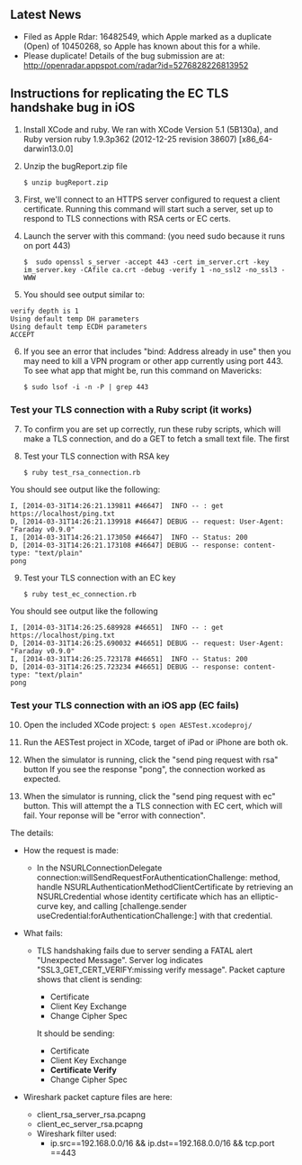 ## Latest News
* Filed as Apple Rdar: 16482549, which Apple marked as a duplicate (Open) of 10450268, so Apple has known about this for a while.
* Please duplicate!  Details of the bug submission are at: http://openradar.appspot.com/radar?id=5276828226813952

## Instructions for replicating the EC TLS handshake bug in iOS

1. Install XCode and ruby.  We ran with XCode Version 5.1 (5B130a), and Ruby version ruby 1.9.3p362 (2012-12-25 revision 38607) [x86_64-darwin13.0.0]
    
2. Unzip the bugReport.zip file

   ```$ unzip bugReport.zip``` 
        
3. First, we'll connect to an HTTPS server configured to request a client certificate. 
   Running this command will start such a server, set up to respond to TLS connections
   with RSA certs or EC certs.
   
4. Launch the server with this command: (you need sudo because it runs on port 443)

    ```$  sudo openssl s_server -accept 443 -cert im_server.crt -key im_server.key -CAfile ca.crt -debug -verify 1 -no_ssl2 -no_ssl3 -WWW```
  
5. You should see output similar to:

```
verify depth is 1
Using default temp DH parameters
Using default temp ECDH parameters
ACCEPT
```
    
6. If you see an error that includes "bind: Address already in use" then you may need to 
   kill a VPN program or other app currently using port 443.  To see what app that might
   be, run this command on Mavericks:

   ```$ sudo lsof -i -n -P | grep 443```


### Test your TLS connection with a Ruby script (it works)

7. To confirm you are set up correctly, run these ruby scripts, which will make a TLS 
   connection, and do a GET to fetch a small text file.  The first 
   
8. Test your TLS connection with RSA key 

    ```$ ruby test_rsa_connection.rb```

You should see output like the following:

    I, [2014-03-31T14:26:21.139811 #46647]  INFO -- : get https://localhost/ping.txt
    D, [2014-03-31T14:26:21.139918 #46647] DEBUG -- request: User-Agent: "Faraday v0.9.0"
    I, [2014-03-31T14:26:21.173050 #46647]  INFO -- Status: 200
    D, [2014-03-31T14:26:21.173108 #46647] DEBUG -- response: content-type: "text/plain"
    pong
    
9. Test your TLS connection with an EC key

    ```$ ruby test_ec_connection.rb```

You should see output like the following

    I, [2014-03-31T14:26:25.689928 #46651]  INFO -- : get https://localhost/ping.txt
    D, [2014-03-31T14:26:25.690032 #46651] DEBUG -- request: User-Agent: "Faraday v0.9.0"
    I, [2014-03-31T14:26:25.723178 #46651]  INFO -- Status: 200
    D, [2014-03-31T14:26:25.723234 #46651] DEBUG -- response: content-type: "text/plain"
    pong


### Test your TLS connection with an iOS app (EC fails)

10. Open the included XCode project:
   ```$ open AESTest.xcodeproj/```
    
11. Run the AESTest project in XCode, target of iPad or iPhone are both ok.

12. When the simulator is running, click the "send ping request with rsa" button
    If you see the response "pong", the connection worked as expected.
    
13. When the simulator is running, click the "send ping request with ec" button.
    This will attempt the a TLS connection with EC cert, which will fail.  Your 
    reponse will be "error with connection".  

The details:
* How the request is made:
  * In the NSURLConnectionDelegate connection:willSendRequestForAuthenticationChallenge: 
    method, handle NSURLAuthenticationMethodClientCertificate by retrieving an 
    NSURLCredential whose identity certificate which has an elliptic-curve key, and 
    calling [challenge.sender useCredential:forAuthenticationChallenge:] with that 
    credential.
* What fails:
  * TLS handshaking fails due to server sending a FATAL alert "Unexpected Message". 
    Server log indicates "SSL3_GET_CERT_VERIFY:missing verify message". Packet capture 
    shows that client is sending:
    * Certificate
    * Client Key Exchange
    * Change Cipher Spec 
    
    It should be sending:
    * Certificate
    * Client Key Exchange
    * **Certificate Verify**
    * Change Cipher Spec
    
* Wireshark packet capture files are here:
  * client_rsa_server_rsa.pcapng
  * client_ec_server_rsa.pcapng
  * Wireshark filter used: 
    * ip.src==192.168.0.0/16 && ip.dst==192.168.0.0/16 && tcp.port ==443
